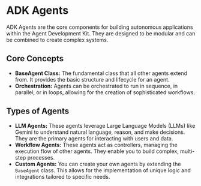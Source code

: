 # ADK Agents

ADK Agents are the core components for building autonomous applications within the Agent Development Kit. They are designed to be modular and can be combined to create complex systems.

## Core Concepts

- **BaseAgent Class:** The fundamental class that all other agents extend from. It provides the basic structure and lifecycle for an agent.
- **Orchestration:** Agents can be orchestrated to run in sequence, in parallel, or in loops, allowing for the creation of sophisticated workflows.

## Types of Agents

- **LLM Agents:** These agents leverage Large Language Models (LLMs) like Gemini to understand natural language, reason, and make decisions. They are the primary agents for interacting with users and data.
- **Workflow Agents:** These agents act as controllers, managing the execution flow of other agents. They enable you to build complex, multi-step processes.
- **Custom Agents:** You can create your own agents by extending the `BaseAgent` class. This allows for the implementation of unique logic and integrations tailored to specific needs.
